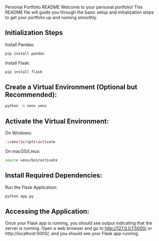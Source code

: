 Personal Portfolio README
Welcome to your personal portfolio! This README file will guide you through the basic setup and initialization steps to get your portfolio up and running smoothly.

## Initialization Steps
Install Pandas:
```bash
pip install pandas
```
Install Flask:
```bash
pip install flask
```
## Create a Virtual Environment (Optional but Recommended):
```bash
python -m venv venv
```
## Activate the Virtual Environment:
On Windows:
```bash
.\venv\Scripts\activate
```
On macOS/Linux:
```bash
source venv/bin/activate
```

## Install Required Dependencies:

Run the Flask Application:
```bash
python app.py
```
## Accessing the Application:
Once your Flask app is running, you should see output indicating that the server is running.
Open a web browser and go to http://127.0.0.1:5000/ or http://localhost:5000/, and you should see your Flask app running.
